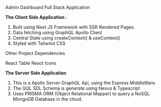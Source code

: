 Admin Dashboard Full Stack Application

**The Client Side Application**
:

1. Built using Next JS Framework with SSR Rendered Pages.
2. Data fetching using GraphQL Apollo Client
3. Central State using createContext() & useContext()
4. Styled with Tailwind CSS

Other Project Dependencies

React Table
React Icons

**The Server Side Application**

1. This is a Apollo Server GraphQL Api, using the Express MiddleWare.
2. The GQL SDL Schema is generate using Nexus & Typescript
3. Uses PRISMA ORM (Object Relational Mapper) to query a NoSQL MongoDB Database in the cloud.
